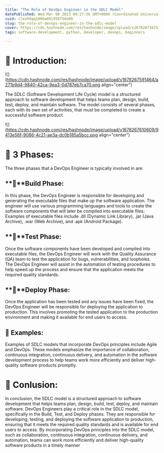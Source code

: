 ```yaml
---
title: "The Role of DevOps Engineer in the SDLC Model"
datePublished: Wed Mar 08 2023 09:27:56 GMT+0000 (Coordinated Universal Time)
cuid: clezh8qq1000a09i95875do00
slug: the-role-of-devops-engineer-in-the-sdlc-model
cover: https://cdn.hashnode.com/res/hashnode/image/upload/v1678267367539/a9f98c7b-a2ea-4808-bf1c-f1e2f7bb4230.jpeg
tags: software-development, python, developer, devops, beginners

---
```


# **📍 Introduction:**

![](https://cdn.hashnode.com/res/hashnode/image/upload/v1678267591464/a271b9d4-9840-42ca-9ea3-0d787eb7ca70.png align="center")

The SDLC (Software Development Life Cycle) model is a structured approach to software development that helps teams plan, design, build, test, deploy, and maintain software. The model consists of several phases, each with its own set of activities, that must be completed to create a successful software product.

![](https://cdn.hashnode.com/res/hashnode/image/upload/v1678267610609/9413e56f-9086-4c21-ae3a-dc0b185a5bcc.png align="center")

# **📍 3 Phases:**

The three phases that a DevOps Engineer is typically involved in are:

## **🔹**Build Phase:

In this phase, the DevOps Engineer is responsible for developing and generating the executable files that make up the software application. The engineer will use various programming languages and tools to create the software components that will later be compiled into executable files. Examples of executable files include .dll (Dynamic Link Library), .jar (Java Archive), .war (Web Archive), and .apk (Android Package).

## **🔹**Test Phase:

Once the software components have been developed and compiled into executable files, the DevOps Engineer will work with the Quality Assurance (QA) team to test the application for bugs, vulnerabilities, and loopholes. The DevOps Engineer will assist in the automation of testing procedures to help speed up the process and ensure that the application meets the required quality standards.

## **🔹**Deploy Phase:

Once the application has been tested and any issues have been fixed, the DevOps Engineer will be responsible for deploying the application to production. This involves promoting the tested application to the production environment and making it available for end users to access.

## **🔹 Examples:**

Examples of SDLC models that incorporate DevOps principles include Agile and DevOps. These models emphasize the importance of collaboration, continuous integration, continuous delivery, and automation in the software development process to help teams work more efficiently and deliver high-quality software products promptly.

# **📍 Conlusion:**

In conclusion, the SDLC model is a structured approach to software development that helps teams plan, design, build, test, deploy, and maintain software. DevOps Engineers play a critical role in the SDLC model, specifically in the Build, Test, and Deploy phases. They are responsible for developing, testing, and deploying the software application to production, ensuring that it meets the required quality standards and is available for end users to access. By incorporating DevOps principles into the SDLC model, such as collaboration, continuous integration, continuous delivery, and automation, teams can work more efficiently and deliver high-quality software products in a timely manner